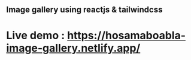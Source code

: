 ## Image gallery using reactjs & tailwindcss

# Live demo : https://hosamaboabla-image-gallery.netlify.app/
